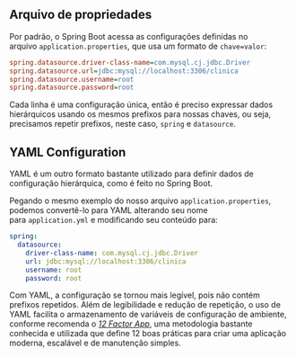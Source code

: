 
## Arquivo de propriedades

Por padrão, o Spring Boot acessa as configurações definidas no arquivo `application.properties`, que usa um formato de `chave=valor`:

```ini
spring.datasource.driver-class-name=com.mysql.cj.jdbc.Driver
spring.datasource.url=jdbc:mysql://localhost:3306/clinica
spring.datasource.username=root
spring.datasource.password=root
```

Cada linha é uma configuração única, então é preciso expressar dados hierárquicos usando os mesmos prefixos para nossas chaves, ou seja, precisamos repetir prefixos, neste caso, `spring` e `datasource`.

## YAML Configuration

YAML é um outro formato bastante utilizado para definir dados de configuração hierárquica, como é feito no Spring Boot.

Pegando o mesmo exemplo do nosso arquivo `application.properties`, podemos convertê-lo para YAML alterando seu nome para `application.yml` e modificando seu conteúdo para:

```yaml
spring:
  datasource:
    driver-class-name: com.mysql.cj.jdbc.Driver
    url: jdbc:mysql://localhost:3306/clinica
    username: root
    password: root
```

Com YAML, a configuração se tornou mais legível, pois não contém prefixos repetidos. Além de legibilidade e redução de repetição, o uso de YAML facilita o armazenamento de variáveis de configuração de ambiente, conforme recomenda o _[12 Factor App](https://12factor.net/)_, uma metodologia bastante conhecida e utilizada que define 12 boas práticas para criar uma aplicação moderna, escalável e de manutenção simples.